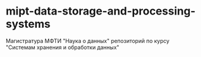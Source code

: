 # mipt-data-storage-and-processing-systems

Магистратура МФТИ "Наука о данных" репозиторий по курсу "Системам хранения и обработки данных"
